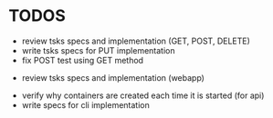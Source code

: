 # TODOS

* review tsks specs and implementation (GET, POST, DELETE)
* write tsks specs for PUT implementation
* fix POST test using GET method
+ review tsks specs and implementation (webapp)
- verify why containers are created each time it is started (for api)
- write specs for cli implementation